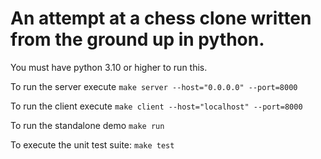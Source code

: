 # An attempt at a chess clone written from the ground up in python. 

You must have python 3.10 or higher to run this.

To run the server execute `make server --host="0.0.0.0" --port=8000`

To run the client execute `make client --host="localhost" --port=8000`

To run the standalone demo `make run`

To execute the unit test suite: `make test`

